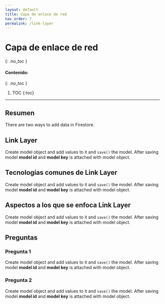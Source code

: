```yaml
---
layout: default
title: Capa de enlace de red
nav_order: 7
permalink: /link-layer
---
```

# Capa de enlace de red
{: .no_toc }

#### Contenido:
{: .no_toc }

1. TOC
{:toc}

---


## Resumen
There are two ways to add data in Firestore.

## Link Layer
Create model object and add values to it and `save()` the model. After saving model **model id** and 
**model key** is attached with model object.

## Tecnologías comunes de Link Layer
Create model object and add values to it and `save()` the model. After saving model **model id** and 
**model key** is attached with model object.

## Aspectos a los que se enfoca Link Layer
Create model object and add values to it and `save()` the model. After saving model **model id** and 
**model key** is attached with model object.


## Preguntas

### Pregunta 1
Create model object and add values to it and `save()` the model. After saving model **model id** and 
**model key** is attached with model object.

### Pregunta 2
Create model object and add values to it and `save()` the model. After saving model **model id** and 
**model key** is attached with model object.

